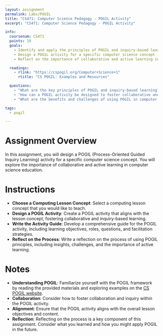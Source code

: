 ```yaml
---
layout: assignment
permalink: Labs/POGIL
title: "CS471: Computer Science Pedagogy - POGIL Activity"
excerpt: "CS471: Computer Science Pedagogy - POGIL Activity"

info:
  coursenum: CS471
  points: 10
  goals:
    - Identify and apply the principles of POGIL and inquiry-based learning
    - Design a POGIL activity for a specific computer science concept
    - Reflect on the importance of collaborative and active learning in computer science education

  readings:
    - rlink: "https://cspogil.org/Computer+Science+1"
      rtitle: "CS POGIL: Examples and Resources"

  questions:
    - "What are the key principles of POGIL and inquiry-based learning?"
    - "How can a POGIL activity be designed to foster collaborative and active learning?"
    - "What are the benefits and challenges of using POGIL in computer science education?"

tags:
  - pogil

---
```


# Assignment Overview
In this assignment, you will design a POGIL (Process-Oriented Guided Inquiry Learning) activity for a specific computer science concept. You will explore the importance of collaborative and active learning in computer science education.

# Instructions
- **Choose a Computing Lesson Concept**: Select a computing lesson concept that you would like to teach.
- **Design a POGIL Activity**: Create a POGIL activity that aligns with the lesson concept, fostering collaborative and inquiry-based learning.
- **Write the Activity Guide**: Develop a comprehensive guide for the POGIL activity, including learning objectives, roles, questions, and facilitation strategies.
- **Reflect on the Process**: Write a reflection on the process of using POGIL principles, including insights, challenges, and the importance of active learning.

# Notes
- **Understanding POGIL**: Familiarize yourself with the POGIL framework by reading the provided materials and exploring examples on the [CS POGIL website](https://cspogil.org/Computer+Science+1).
- **Collaboration**: Consider how to foster collaboration and inquiry within the POGIL activity.
- **Alignment**: Ensure that the POGIL activity aligns with the overall lesson objectives and content.
- **Reflection**: Reflecting on the process is a key component of this assignment. Consider what you learned and how you might apply POGIL in the future.
